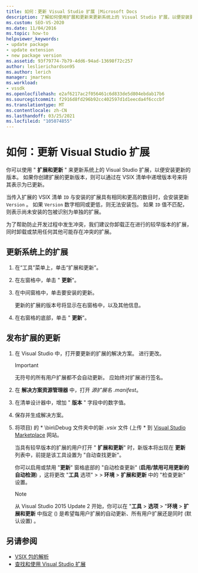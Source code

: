 ```yaml
---
title: 如何：更新 Visual Studio 扩展 |Microsoft Docs
description: 了解如何使用扩展和更新来更新系统上的 Visual Studio 扩展，以便安装更新的版本。
ms.custom: SEO-VS-2020
ms.date: 11/04/2016
ms.topic: how-to
helpviewer_keywords:
- update package
- update extension
- new package version
ms.assetid: 93f79774-7b79-4dd6-94ad-13698f72c257
author: leslierichardson95
ms.author: lerich
manager: jmartens
ms.workload:
- vssdk
ms.openlocfilehash: e2af6217ac2f056461c6d833de5d804ebdab17b6
ms.sourcegitcommit: f2916d8fd296b92cc402597d1d1eecda4f6cccbf
ms.translationtype: MT
ms.contentlocale: zh-CN
ms.lasthandoff: 03/25/2021
ms.locfileid: "105074855"
---
```

# <a name="how-to-update-a-visual-studio-extension"></a>如何：更新 Visual Studio 扩展
你可以使用 " **扩展和更新** " 来更新系统上的 Visual Studio 扩展，以便安装更新的版本。 如果你创建扩展的更新版本，则可以通过在 VSIX 清单中递增版本号来将其表示为已更新。

 当传入扩展的 VSIX 清单 `ID` 与安装的扩展具有相同和更高的数目时，会安装更新 `Version` 。 如果 `Version` 数字相同或更低，则无法安装包。 如果 `ID` 值不匹配，则表示尚未安装的包被识别为单独的扩展。

 为了帮助防止开发过程中发生冲突，我们建议你卸载正在进行的较早版本的扩展，同时卸载或禁用任何其他可能存在冲突的扩展。

## <a name="to-update-an-extension-on-your-system"></a>更新系统上的扩展

1. 在“工具”菜单上，单击“扩展和更新”。

2. 在左窗格中，单击 " **更新**"。

3. 在中间窗格中，单击要安装的更新。

     更新的扩展的版本号将显示在右窗格中，以及其他信息。

4. 在右窗格的底部，单击 " **更新**"。

## <a name="to-publish-an-update-of-an-extension"></a>发布扩展的更新

1. 在 Visual Studio 中，打开要更新的扩展的解决方案。 进行更改。

    > [!IMPORTANT]
    > 无符号的所有用户扩展都不会自动更新。 应始终对扩展进行签名。

2. 在 **解决方案资源管理器** 中，打开 *源扩展名 .manifest*。

3. 在清单设计器中，增加 " **版本** " 字段中的数字值。

4. 保存并生成解决方案。

5. 将项目) 的 * \bin\Debug 文件夹中的新 *.vsix* 文件 (上传 \* 到 [Visual Studio Marketplace](https://marketplace.visualstudio.com/vs) 网站。

     当具有较早版本的扩展的用户打开 " **扩展和更新**" 时，新版本将出现在 **更新** 列表中，前提是该工具设置为 "自动查找更新"。

     你可以启用或禁用 "**更新**" 窗格底部的 "自动检查更新" (**启用/禁用可用更新的自动检测**) ，这将更改 "**工具** 选项"   >    >  **环境**  >  **扩展和更新** 中的 "检查更新" 设置。

    > [!NOTE]
    > 从 Visual Studio 2015 Update 2 开始，你可以在 "**工具**  >  **选项**  >  "**环境**  >  **扩展和更新** 中指定 () 是希望每用户扩展的自动更新、所有用户扩展还是同时 (默认设置) 。

## <a name="see-also"></a>另请参阅
- [VSIX 包的解析](../extensibility/anatomy-of-a-vsix-package.md)
- [查找和使用 Visual Studio 扩展](../ide/finding-and-using-visual-studio-extensions.md)
